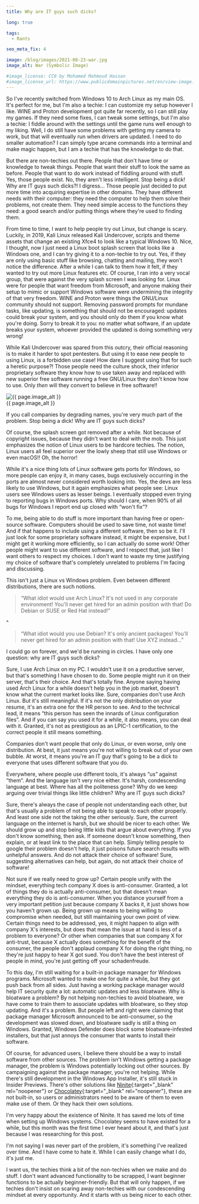 ```yaml
---
title: Why are IT guys such dicks?

long: true

tags:
  - Rants

seo_meta_fix: 4

image: /blog/images/2021-08-23-war.jpg
image_alt: War (Symbolic Image)

#image_license: CC0 by Mohamed Mahmoud Hassan
#image_license_url: https://www.publicdomainpictures.net/en/view-image.php?image=240356&picture=war
---
```

So I've recently switched from Windows 10 to Arch Linux as my main OS.
It's perfect for me, but I'm also a techie: I can customize my setup however I like.
WINE and Proton development got quite far recently, so I can still play my games.
If they need some fixes, I can tweak some settings, but I'm also a techie: I fiddle around with the settings until the game runs well enough to my liking.
Well, I do still have some problems with getting my camera to work, but that will eventually run when drivers are updated.
I need to do smaller automation?
I can simply type arcane commands into a terminal and make magic happen, but I am a techie that has the knowledge to do that.

But there are non-techies out there.
People that don't have time or knowledge to tweak things.
People that want their stuff to look the same as before.
People that want to do work instead of fiddling around with stuff.
Yes, those people exist.
No, they aren't less intelligent.
Stop being a dick!
Why are IT guys such dicks?!
I digress…
Those people just decided to put more time into acquiring expertise in other domains.
They have different needs with their computer: they need the computer to help them solve their problems, not create them.
They need simple access to the functions they need: a good search and/or putting things where they're used to finding them.

From time to time, I want to help people try out Linux, but change is scary.
Luckily, in 2019, Kali Linux released Kali Undercover, scripts and theme assets that change an existing Xfce4 to look like a typical Windows 10.
Nice, I thought, now I just need a Linux boot splash screen that looks like a Windows one, and I can try giving it to a non-techie to try out.
Yes, if they are only using basic stuff like browsing, chatting and mailing, they won't notice the difference.
After a while I can talk to them how it felt, if they wanted to try out more Linux features etc.
Of course, I ran into a very vocal group, that were against the very splash screen I was looking for.
Linux were for people that want freedom from Microsoft, and anyone making their setup to mimic or support Windows software were undermining the integrity of that very freedom.
WINE and Proton were things the GNU/Linux community should not support.
Removing password prompts for mundane tasks, like updating, is something that should not be encouraged: updates could break your system, and you should only do them if you know what you're doing.
Sorry to break it to you: no matter what software, if an update breaks your system, whoever provided the updated is doing something very wrong!

While Kali Undercover was spared from this outcry, their official reasoning is to make it harder to spot pentesters.
But using it to ease new people to using Linux, is a forbidden use case!
How dare I suggest using that for such a heretic purpose?!
Those people need the culture shock, their inferior proprietary software they know how to use taken away and replaced with new superior free software running a free GNU/Linux they don't know how to use.
Only *then* will they convert to believe in free software!!

<!-- markdownlint-disable MD033 -->
<picture>
  <source srcset="{{ '/blog/images/xs/2021-08-23-war.avif' | prepend: site.static_url | absolute_url }}" media="(max-width: 575.96px)" type="image/avif">
  <source srcset="{{ '/blog/images/xs/2021-08-23-war.webp' | prepend: site.static_url | absolute_url }}" media="(max-width: 575.96px)" type="image/webp">
  <source srcset="{{ '/blog/images/xs/2021-08-23-war.jpg' | prepend: site.static_url | absolute_url }}" media="(max-width: 575.96px)" type="image/jpeg">
  <source srcset="{{ '/blog/images/2021-08-23-war.avif' | prepend: site.static_url | absolute_url }}" media="(min-width: 576px)" type="image/avif">
  <source srcset="{{ '/blog/images/2021-08-23-war.webp' | prepend: site.static_url | absolute_url }}" media="(min-width: 576px)" type="image/webp">
  <source srcset="{{ '/blog/images/2021-08-23-war.jpg' | prepend: site.static_url | absolute_url }}" media="(min-width: 576px)" type="image/png">
  <img loading="lazy" class="my-2" src="{{ '/blog/images/2021-08-23-war.webp' | prepend: site.static_url | absolute_url }}" alt="{{ page.image_alt }}" title="{{ page.image_license }}">
  <figcaption class="text-center">{{ page.image_alt }}</figcaption>
</picture>
<!-- markdownlint-enable MD033 -->

If you call companies by degrading names, you're very much part of the problem.
Stop being a dick!
Why are IT guys such dicks?

Of course, the splash screen got removed after a while.
Not because of copyright issues, because they didn't want to deal with the mob.
This just emphasizes the notion of Linux users to be hardcore techies.
The notion, Linux users all feel superior over the lowly sheep that still use Windows or even macOS!! Oh, the horror!

While it's a nice thing lots of Linux software gets ports for Windows, so more people can enjoy it, in many cases, bugs exclusively occurring in the ports are almost never considered worth looking into.
Yes, the devs are less likely to use Windows, but it again emphasizes what people see: Linux users see Windows users as lesser beings.
I eventually stopped even trying to reporting bugs in Windows ports.
Why should I care, when 90% of all bugs for Windows I report end up closed with “won't fix”?

To me, being able to do stuff is more important than having free or open-source software.
Computers should be used to save time, not waste time!
And if that happens to include using a different software, then so be it.
I'll just look for some proprietary software instead, it might be expensive, but I might get it working more efficiently, so I can actually do some work!
Other people might want to use different software, and I respect that, just like I want others to respect my choices.
I don't want to waste my time justifying my choice of software that's completely unrelated to problems I'm facing and discussing.
 
This isn't just a Linux vs Windows problem.
Even between different distributions, there are such notions.

> “What idiot would use Arch Linux?
> It's not used in any corporate environment!
> You'll never get hired for an admin position with that!
> Do Debian or SUSE or Red Hat instead!”

^

> “What idiot would you use Debian?
> It's only ancient packages!
> You'll never get hired for an admin position with that!
> Use XYZ instead…”

I could go on forever, and we'd be running in circles.
I have only one question: why are IT guys such dicks?

Sure, I use Arch Linux on my PC.
I wouldn't use it on a productive server, but that's something I have chosen to do.
Some people might run it on their server, that's their choice.
And that's totally fine.
Anyone saying having used Arch Linux for a while doesn't help you in the job market, doesn't know what the current market looks like.
Sure, companies don't use Arch Linux.
But it's still meaningful.
If it's not the only distribution on your resume, it's an extra one for the HR person to see.
And to the technical lead, it means “this person has seen the innards of Linux configuration files”.
And if you can say you used it for a while, it also means, you can deal with it.
Granted, it's not as prestigious as an LPIC-1 certification, to the correct people it still means something.

Companies don't want people that only do Linux, or even worse, only one distribution.
At best, it just means you're not willing to break out of your own bubble.
At worst, it means you're an IT guy that's going to be a dick to everyone that uses different software that you do.

Everywhere, where people use different tools, it's always “us” against “them”.
And the language isn't very nice either.
It's harsh, condescending language at best.
Where has all the politeness gone?
Why do we keep arguing over trivial things like little children?
Why are IT guys such dicks?

Sure, there's always the case of people not understanding each other, but that's usually a problem of not being able to speak to each other properly.
And least one side not the taking the other seriously.
Sure, the current language on the internet is harsh, but we should be nicer to each other.
We should grow up and stop being little kids that argue about everything.
If you don't know something, then ask.
If someone doesn't know something, then explain, or at least link to the place that can help.
Simply telling people to google their problem doesn't help, it just poisons future search results with unhelpful answers.
And do not attack their choice of software!
Sure, suggesting alternatives can help, but again, do not attack their choice of software!

Not sure if we really need to grow up?
Certain people unify with the mindset, everything tech company X does is anti-consumer.
Granted, a lot of things they do is actually anti-consumer, but that doesn't mean everything they do is anti-consumer.
When you distance yourself from a very important petition just because company X backs it, it just shows how you haven't grown up.
Being grown up means to being willing to compromise when needed, but still maintaining your own point of view.
Certain things need to be addressed, yes, it might happen to align with company X's interests, but does that mean the issue at hand is less of a problem to everyone?
Or other when companies that sue company X for anti-trust, because X actually does something for the benefit of the consumer, the people don't applaud company X for doing the right thing, no they're just happy to hear X got sued.
You don't have the best interest of people in mind, you're just getting off your schadenfreude.

To this day, I'm still waiting for a built-in package manager for Windows programs.
Microsoft wanted to make one for quite a while, but they got push back from all sides.
Just having a working package manager would help IT security quite a lot: automatic updates and less bloatware.
Why is bloatware a problem?
By not helping non-techies to avoid bloatware, we have come to train them to associate updates with bloatware, so they stop updating.
And it's a problem.
But people left and right were claiming that package manager Microsoft announced to be anti-consumer, so the development was slowed down, and bloatware sadly is still a thing on Windows.
Granted, Windows Defender does block some bloatware-infested installers, but that just annoys the consumer that wants to install their software.

Of course, for advanced users, I believe there should be a way to install software from other sources.
The problem isn't Windows getting a package manager, the problem is Windows potentially locking out other sources.
By campaigning against the package manager, you're not helping.
While there's still development in the Windows App Installer, it's still stuck in Insider Previews.
There's other solutions like [Ninite](https://ninite.com){:target="_blank" rel="noopener"} or [Chocolatey](https://chocolatey.org){:target="_blank" rel="noopener"}, these are not built-in, so users or administrators need to be aware of them to even make use of them.
Or they hack their own solutions.

I'm very happy about the existence of Ninite.
It has saved me lots of time when setting up Windows systems.
Chocolatey seems to have existed for a while, but this month was the first time I ever heard about it, and that's just because I was researching for this post.

I'm not saying I was never part of the problem, it's something I've realized over time.
And I have come to hate it.
While I can easily change what I do, it's just me.

I want us, the techies think a bit of the non-techies when we make and do stuff.
I don't want advanced functionality to be scrapped, I want beginner functions to be actually beginner-friendly.
But that will only happen, if we techies don't insist on scaring away non-techies with our condescending mindset at every opportunity.
And it starts with us being nicer to each other.
